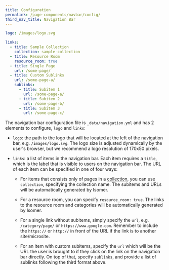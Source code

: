 ```yaml
---
title: Configuration
permalink: /page-components/navbar/config/
third_nav_title: Navigation Bar
---
```

```yaml
logo: /images/logo.svg

links:
  - title: Sample Collection
    collection: sample-collection
  - title: Resource Room
    resource_room: true
  - title: Single Page
    url: /some-page/
  - title: Custom Sublinks
    url: /some-page-a/
    sublinks:
      - title: Subitem 1
        url: /some-page-a/
      - title: Subitem 2
        url: /some-page-b/
      - title: Subitem 3
        url: /some-page-c/
```

The navigation bar configuration file is `_data/navigation.yml` and has 2 elements to configure, `logo` and `links`:

* `logo`: the path to the logo that will be located at the left of the navigation bar, e.g. `/images/logo.svg`. The logo size is adjusted dynamically by the user's browser, but we recommend a logo resolution of 170x50 pixels.

* `links`: a list of items in the navigation bar. Each item requires a `title`, which is the label that is visible to users on the navigation bar. The URL of each item can be specified in one of four ways:

  * For items that consists only of pages in a [collection](/page-components/pages/leftnav/), you can use `collection`, specifying the collection name. The subitems and URLs will be automatically generated by Isomer.

  * For a resource room, you can specify `resource_room: true`. The links to the resource room and categories will be automatically generated by Isomer.

  * For a single link without subitems, simply specify the `url`, e.g. `/category/page/` or `https://www.google.com`. Remember to include the `https://` or `http://` in front of the URL if the link is to another site/microsite.

  * For an item with custom subitems, specify the `url` which will be the URL the user is brought to if they click on the link on the navigation bar directly. On top of that, specify `sublinks`, and provide a list of sublinks following the third format above.